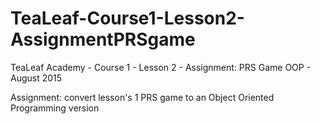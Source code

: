 # TeaLeaf-Course1-Lesson2-AssignmentPRSgame

TeaLeaf Academy - Course 1 - Lesson 2 - Assignment: PRS Game OOP - August 2015

Assignment: convert lesson's 1 PRS game to an Object Oriented Programming version
